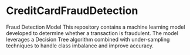 # CreditCardFraudDetection

Fraud Detection Model
This repository contains a machine learning model developed to determine whether a transaction is fraudulent. The model leverages a Decision Tree algorithm combined with under-sampling techniques to handle class imbalance and improve accuracy.
